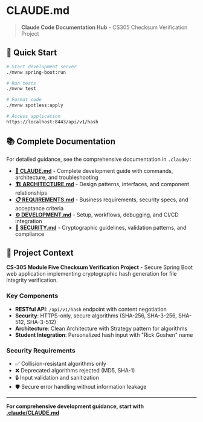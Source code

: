 # CLAUDE.md

> **Claude Code Documentation Hub** - CS305 Checksum Verification Project

## 🚀 Quick Start

```bash
# Start development server
./mvnw spring-boot:run

# Run tests
./mvnw test

# Format code
./mvnw spotless:apply

# Access application
https://localhost:8443/api/v1/hash
```

## 📚 Complete Documentation

For detailed guidance, see the comprehensive documentation in `.claude/`:

- **[📖 CLAUDE.md](.claude/CLAUDE.md)** - Complete development guide with commands, architecture, and troubleshooting
- **[🏗️ ARCHITECTURE.md](.claude/ARCHITECTURE.md)** - Design patterns, interfaces, and component relationships
- **[📋 REQUIREMENTS.md](.claude/REQUIREMENTS.md)** - Business requirements, security specs, and acceptance criteria
- **[⚙️ DEVELOPMENT.md](.claude/DEVELOPMENT.md)** - Setup, workflows, debugging, and CI/CD integration
- **[🔐 SECURITY.md](.claude/SECURITY.md)** - Cryptographic guidelines, validation patterns, and compliance

## 🎯 Project Context

**CS-305 Module Five Checksum Verification Project** - Secure Spring Boot web application implementing cryptographic hash generation for file integrity verification.

### Key Components
- **RESTful API**: `/api/v1/hash` endpoint with content negotiation
- **Security**: HTTPS-only, secure algorithms (SHA-256, SHA-3-256, SHA-512, SHA-3-512)
- **Architecture**: Clean Architecture with Strategy pattern for algorithms
- **Student Integration**: Personalized hash input with "Rick Goshen" name

### Security Requirements
- ✅ Collision-resistant algorithms only
- ❌ Deprecated algorithms rejected (MD5, SHA-1)
- 🔒 Input validation and sanitization
- 🛡️ Secure error handling without information leakage

---

**For comprehensive development guidance, start with [.claude/CLAUDE.md](.claude/CLAUDE.md)**
